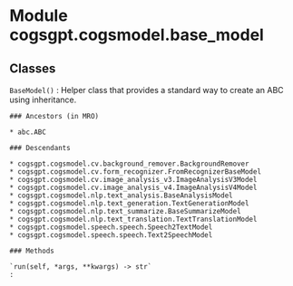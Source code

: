Module cogsgpt.cogsmodel.base_model
===================================

Classes
-------

`BaseModel()`
:   Helper class that provides a standard way to create an ABC using
    inheritance.

    ### Ancestors (in MRO)

    * abc.ABC

    ### Descendants

    * cogsgpt.cogsmodel.cv.background_remover.BackgroundRemover
    * cogsgpt.cogsmodel.cv.form_recognizer.FromRecognizerBaseModel
    * cogsgpt.cogsmodel.cv.image_analysis_v3.ImageAnalysisV3Model
    * cogsgpt.cogsmodel.cv.image_analysis_v4.ImageAnalysisV4Model
    * cogsgpt.cogsmodel.nlp.text_analysis.BaseAnalysisModel
    * cogsgpt.cogsmodel.nlp.text_generation.TextGenerationModel
    * cogsgpt.cogsmodel.nlp.text_summarize.BaseSummarizeModel
    * cogsgpt.cogsmodel.nlp.text_translation.TextTranslationModel
    * cogsgpt.cogsmodel.speech.speech.Speech2TextModel
    * cogsgpt.cogsmodel.speech.speech.Text2SpeechModel

    ### Methods

    `run(self, *args, **kwargs) ‑> str`
    :